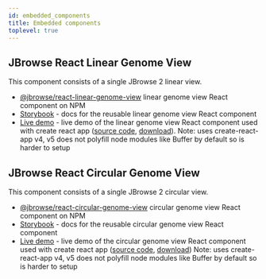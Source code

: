 ```yaml
---
id: embedded_components
title: Embedded components
toplevel: true
---
```


## JBrowse React Linear Genome View

This component consists of a single JBrowse 2 linear view.

- [@jbrowse/react-linear-genome-view](https://www.npmjs.com/package/@jbrowse/react-linear-genome-view)
  linear genome view React component on NPM
- [Storybook](https://jbrowse.org/storybook/lgv/main/) - docs for the reusable
  linear genome view React component
- [Live demo](https://jbrowse.org/demos/lgv/) - live demo of the linear genome
  view React component used with create react app ([source
  code](https://github.com/GMOD/jbrowse-components/tree/main/demos/jbrowse-react-linear-genome-view),
  [download](https://download-directory.github.io/?url=https%3A%2F%2Fgithub.com%2FGMOD%2Fjbrowse-components%2Ftree%2Fmain%2Fdemos%2Fjbrowse-react-linear-genome-view)).
  Note: uses create-react-app v4, v5 does not polyfill node modules like Buffer
  by default so is harder to setup

## JBrowse React Circular Genome View

This component consists of a single JBrowse 2 circular view.

- [@jbrowse/react-circular-genome-view](https://www.npmjs.com/package/@jbrowse/react-circular-genome-view)
  circular genome view React component on NPM
- [Storybook](https://jbrowse.org/storybook/cgv/main/) - docs for the reusable
  circular genome view React component
- [Live demo](https://jbrowse.org/demos/cgv/) - live demo of the circular
  genome view React component used with create react app ([source
  code](https://github.com/GMOD/jbrowse-components/tree/main/demos/jbrowse-react-circular-genome-view),
  [download](https://download-directory.github.io/?url=https%3A%2F%2Fgithub.com%2FGMOD%2Fjbrowse-components%2Ftree%2Fmain%2Fdemos%2Fjbrowse-react-circular-genome-view))
  Note: uses create-react-app v4, v5 does not polyfill node modules like Buffer
  by default so is harder to setup
